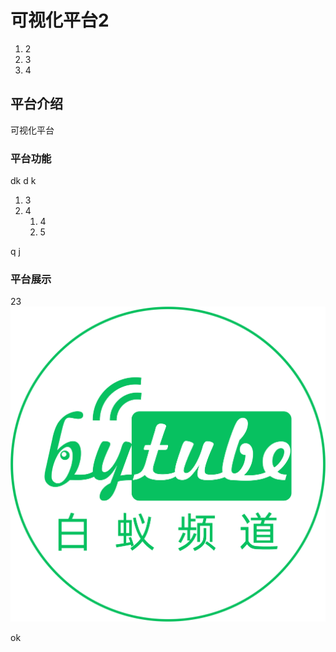 
# 可视化平台2

1. 2
2. 3
3. 4

## 平台介绍

可视化平台

### 平台功能

dk
d
k

1. 3
2. 4
   1. 4
   2. 5

q j

### 平台展示

23
![show](../public/baiyipindao.png)

ok
